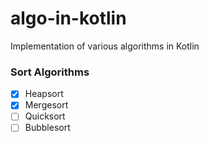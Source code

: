 # algo-in-kotlin
Implementation of various algorithms in Kotlin

### Sort Algorithms
- [x] Heapsort
- [x] Mergesort
- [ ] Quicksort
- [ ] Bubblesort